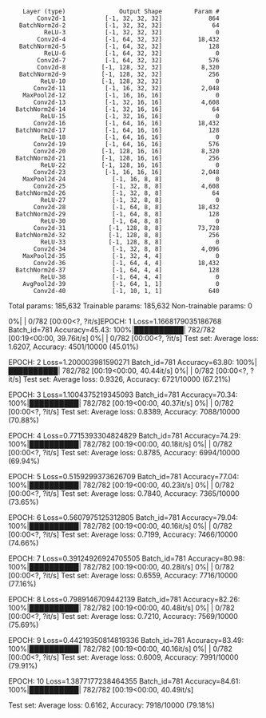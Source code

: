         Layer (type)               Output Shape         Param #
            Conv2d-1           [-1, 32, 32, 32]             864
       BatchNorm2d-2           [-1, 32, 32, 32]              64
              ReLU-3           [-1, 32, 32, 32]               0
            Conv2d-4           [-1, 64, 32, 32]          18,432
       BatchNorm2d-5           [-1, 64, 32, 32]             128
              ReLU-6           [-1, 64, 32, 32]               0
            Conv2d-7           [-1, 64, 32, 32]             576
            Conv2d-8          [-1, 128, 32, 32]           8,320
       BatchNorm2d-9          [-1, 128, 32, 32]             256
             ReLU-10          [-1, 128, 32, 32]               0
           Conv2d-11           [-1, 16, 32, 32]           2,048
        MaxPool2d-12           [-1, 16, 16, 16]               0
           Conv2d-13           [-1, 32, 16, 16]           4,608
      BatchNorm2d-14           [-1, 32, 16, 16]              64
             ReLU-15           [-1, 32, 16, 16]               0
           Conv2d-16           [-1, 64, 16, 16]          18,432
      BatchNorm2d-17           [-1, 64, 16, 16]             128
             ReLU-18           [-1, 64, 16, 16]               0
           Conv2d-19           [-1, 64, 16, 16]             576
           Conv2d-20          [-1, 128, 16, 16]           8,320
      BatchNorm2d-21          [-1, 128, 16, 16]             256
             ReLU-22          [-1, 128, 16, 16]               0
           Conv2d-23           [-1, 16, 16, 16]           2,048
        MaxPool2d-24             [-1, 16, 8, 8]               0
           Conv2d-25             [-1, 32, 8, 8]           4,608
      BatchNorm2d-26             [-1, 32, 8, 8]              64
             ReLU-27             [-1, 32, 8, 8]               0
           Conv2d-28             [-1, 64, 8, 8]          18,432
      BatchNorm2d-29             [-1, 64, 8, 8]             128
             ReLU-30             [-1, 64, 8, 8]               0
           Conv2d-31            [-1, 128, 8, 8]          73,728
      BatchNorm2d-32            [-1, 128, 8, 8]             256
             ReLU-33            [-1, 128, 8, 8]               0
           Conv2d-34             [-1, 32, 8, 8]           4,096
        MaxPool2d-35             [-1, 32, 4, 4]               0
           Conv2d-36             [-1, 64, 4, 4]          18,432
      BatchNorm2d-37             [-1, 64, 4, 4]             128
             ReLU-38             [-1, 64, 4, 4]               0
        AvgPool2d-39             [-1, 64, 1, 1]               0
           Conv2d-40             [-1, 10, 1, 1]             640
Total params: 185,632
Trainable params: 185,632
Non-trainable params: 0

  0%|          | 0/782 [00:00<?, ?it/s]EPOCH: 1
Loss=1.1668179035186768 Batch_id=781 Accuracy=45.43: 100%|██████████| 782/782 [00:19<00:00, 39.76it/s]
  0%|          | 0/782 [00:00<?, ?it/s]
Test set: Average loss: 1.6207, Accuracy: 4501/10000 (45.01%)


EPOCH: 2
Loss=1.200003981590271 Batch_id=781 Accuracy=63.80: 100%|██████████| 782/782 [00:19<00:00, 40.44it/s]
  0%|          | 0/782 [00:00<?, ?it/s]
Test set: Average loss: 0.9326, Accuracy: 6721/10000 (67.21%)


EPOCH: 3
Loss=1.1004375219345093 Batch_id=781 Accuracy=70.34: 100%|██████████| 782/782 [00:19<00:00, 40.37it/s]
  0%|          | 0/782 [00:00<?, ?it/s]
Test set: Average loss: 0.8389, Accuracy: 7088/10000 (70.88%)


EPOCH: 4
Loss=0.7715393304824829 Batch_id=781 Accuracy=74.29: 100%|██████████| 782/782 [00:19<00:00, 40.18it/s]
  0%|          | 0/782 [00:00<?, ?it/s]
Test set: Average loss: 0.8785, Accuracy: 6994/10000 (69.94%)


EPOCH: 5
Loss=0.5159299373626709 Batch_id=781 Accuracy=77.04: 100%|██████████| 782/782 [00:19<00:00, 40.23it/s]
  0%|          | 0/782 [00:00<?, ?it/s]
Test set: Average loss: 0.7840, Accuracy: 7365/10000 (73.65%)


EPOCH: 6
Loss=0.5607975125312805 Batch_id=781 Accuracy=79.04: 100%|██████████| 782/782 [00:19<00:00, 40.16it/s]
  0%|          | 0/782 [00:00<?, ?it/s]
Test set: Average loss: 0.7199, Accuracy: 7466/10000 (74.66%)


EPOCH: 7
Loss=0.39124926924705505 Batch_id=781 Accuracy=80.98: 100%|██████████| 782/782 [00:19<00:00, 40.28it/s]
  0%|          | 0/782 [00:00<?, ?it/s]
Test set: Average loss: 0.6559, Accuracy: 7716/10000 (77.16%)


EPOCH: 8
Loss=0.7989146709442139 Batch_id=781 Accuracy=82.26: 100%|██████████| 782/782 [00:19<00:00, 40.48it/s]
  0%|          | 0/782 [00:00<?, ?it/s]
Test set: Average loss: 0.7210, Accuracy: 7569/10000 (75.69%)


EPOCH: 9
Loss=0.44219350814819336 Batch_id=781 Accuracy=83.49: 100%|██████████| 782/782 [00:19<00:00, 40.16it/s]
  0%|          | 0/782 [00:00<?, ?it/s]
Test set: Average loss: 0.6009, Accuracy: 7991/10000 (79.91%)


EPOCH: 10
Loss=1.3877177238464355 Batch_id=781 Accuracy=84.61: 100%|██████████| 782/782 [00:19<00:00, 40.49it/s]

Test set: Average loss: 0.6162, Accuracy: 7918/10000 (79.18%)


